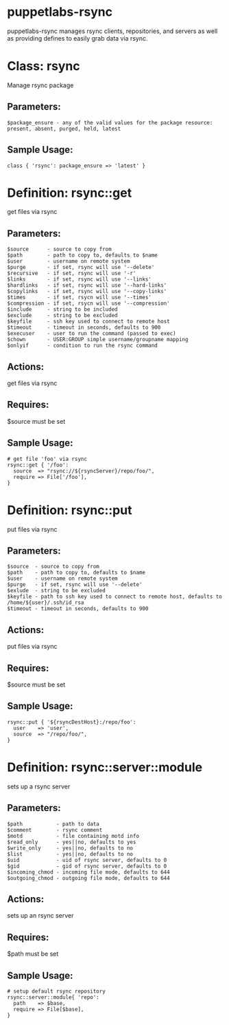 # puppetlabs-rsync #

puppetlabs-rsync manages rsync clients, repositories, and servers as well as
providing defines to easily grab data via rsync.

# Class: rsync #

Manage rsync package

## Parameters: ##
    $package_ensure - any of the valid values for the package resource: present, absent, purged, held, latest

## Sample Usage: ##
    class { 'rsync': package_ensure => 'latest' }

# Definition: rsync::get #

get files via rsync

## Parameters: ##
    $source      - source to copy from
    $path        - path to copy to, defaults to $name
    $user        - username on remote system
    $purge       - if set, rsync will use '--delete'
    $recursive   - if set, rsync will use '-r'
    $links       - if set, rsync will use '--links'
    $hardlinks   - if set, rsync will use '--hard-links'
    $copylinks   - if set, rsync will use '--copy-links'
    $times       - if set, rsycn will use '--times'
    $compression - if set, rsycn will use '--compression'
    $include     - string to be included
    $exclude     - string to be excluded
    $keyfile     - ssh key used to connect to remote host
    $timeout     - timeout in seconds, defaults to 900
    $execuser    - user to run the command (passed to exec)
    $chown       - USER:GROUP simple username/groupname mapping
    $onlyif      - condition to run the rsync command

## Actions: ##
  get files via rsync

## Requires: ##
  $source must be set

## Sample Usage: ##
    # get file 'foo' via rsync
    rsync::get { '/foo':
      source  => "rsync://${rsyncServer}/repo/foo/",
      require => File['/foo'],
    }

# Definition: rsync::put #

put files via rsync

## Parameters: ##
    $source  - source to copy from
    $path    - path to copy to, defaults to $name
    $user    - username on remote system
    $purge   - if set, rsync will use '--delete'
    $exlude  - string to be excluded
    $keyfile - path to ssh key used to connect to remote host, defaults to /home/${user}/.ssh/id_rsa
    $timeout - timeout in seconds, defaults to 900

## Actions: ##
  put files via rsync

## Requires: ##
  $source must be set

## Sample Usage: ##
    rsync::put { '${rsyncDestHost}:/repo/foo':
      user    => 'user',
      source  => "/repo/foo/",
    }

# Definition: rsync::server::module #

sets up a rsync server

## Parameters: ##
    $path           - path to data
    $comment        - rsync comment
    $motd           - file containing motd info
    $read_only      - yes||no, defaults to yes
    $write_only     - yes||no, defaults to no
    $list           - yes||no, defaults to no
    $uid            - uid of rsync server, defaults to 0
    $gid            - gid of rsync server, defaults to 0
    $incoming_chmod - incoming file mode, defaults to 644
    $outgoing_chmod - outgoing file mode, defaults to 644

## Actions: ##
  sets up an rsync server

## Requires: ##
  $path must be set

## Sample Usage: ##
    # setup default rsync repository
    rsync::server::module{ 'repo':
      path    => $base,
      require => File[$base],
    }
